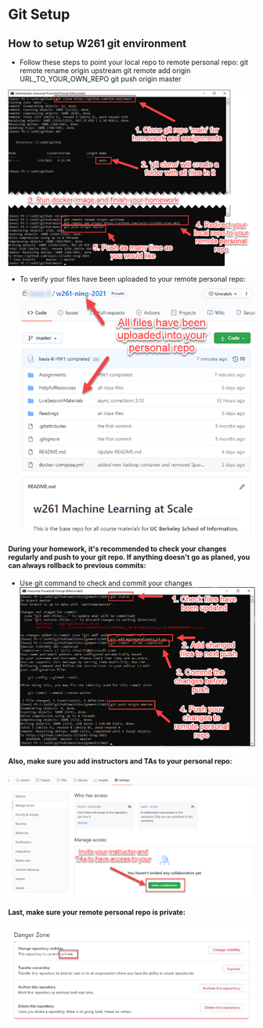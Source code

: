 # Git Setup

## How to setup W261 git environment

- Follow these steps to point your local repo to remote personal repo:
git remote rename origin upstream
git remote add origin URL_TO_YOUR_OWN_REPO
git push origin master

![alt text](./images/1.%20CloneRepo.png)

- To verify your files have been uploaded to your remote personal repo: 
![alt text](./images/2.%20RepoUpdated.png)


#### During your homework, it's recommended to check your changes regularly and push to your git repo. If anything doesn't go as planed, you can always rollback to previous commits:
- Use git command to check and commit your changes
![alt text](./images/3.%20CheckGitStatus.png)


#### Also, make sure you add instructors and TAs to your personal repo:
![alt text](./images/4.%20ManageRepoAccess.png)

#### Last, make sure your remote personal repo is private:
![alt text](./images/5.PrivateRepo.png)